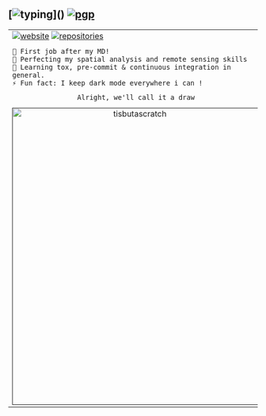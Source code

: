 ## [![typing](https://readme-typing-svg.herokuapp.com?color=FFFFFF&vCenter=true&width=500&height=20&lines=Hey+%F0%9F%91%8B%2C+I'm+Pierre!;I+work+on+GIS,+spatial+analysis+and+remote+sensing;I+mainly+use+python+but+am+curious+about+everything!)]() [![pgp](https://img.shields.io/static/v1?label=&labelColor=161b22&message=2074BD8854F1F7E9D1F04DF2F24A34529DB0FD3B&color=161b22&style=flat-square&logo=minutemailer&logoColor=white)](https://pierre-manchon.pm/~/pierre-manchon.asc)

<table><tr><td valign="top" width="50%">
<a href="https://pierre-manchon.pm"><img alt="website" src="https://img.shields.io/website?down_message=404&label=pierre-manchon.pm&labelColor=161b22&up_message=up&url=https%3A%2F%2Fpierre-manchon.pm&style=flat-square"></a>
<a href="https://pierre-manchon.pm/find-me#repositories"><img alt="repositories" src="https://img.shields.io/website?down_message=404&label=%2Ffind-me%23repositories&labelColor=161b22&up_message=up&url=https%3A%2F%2Fpierre-manchon.pm%2Ffind-me%23repositories&style=flat-square"></a>
<div align="left">
    
    🔭 First job after my MD!
    🌱 Perfecting my spatial analysis and remote sensing skills
    🌱 Learning tox, pre-commit & continuous integration in general.
    ⚡ Fun fact: I keep dark mode everywhere i can !
</div>
<div align="center">

    Alright, we'll call it a draw
</div>
<div align="center"><a href=""><img src="https://media.giphy.com/media/CUTWsZ8UOlKuc/giphy.gif" alt="tisbutascratch" width="500" height="600"></a><div>
